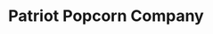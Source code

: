 ---
title: "Patriot Popcorn Company"
url: /johnson-city/patriot-popcorn-company/
shop: confectionery
---